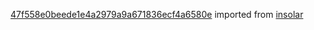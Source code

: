 [47f558e0beede1e4a2979a9a671836ecf4a6580e](https://github.com/insolar/insolar/commit/47f558e0beede1e4a2979a9a671836ecf4a6580e) imported from [insolar](https://github.com/insolar/insolar)
